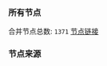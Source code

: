 ### 所有节点
合并节点总数: `1371`
[节点链接](https://raw.githubusercontent.com/rzhy1/11/master/sub/sub_merge_base64.txt)

### 节点来源